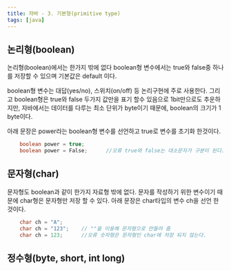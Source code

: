 ```yaml
---
title: 자바 - 3. 기본형(primitive type)
tags: [java]
---
```


## 논리형(boolean)

논리형(boolean)에서는 한가지 밖에 없다 boolean형 변수에서는 true와 false중 하나를 저장할 수 있으며 기본값은 default 이다.

boolean형 변수는 대답(yes/no), 스위치(on/off) 등 논리구현에 주로 사용한다. 그리고 boolean형은 true와 false 두가지 값만을 표기 할수 있음으로 1bit만으로도 추운하지만, 자바에서는 데이터를 다루는 최소 단위가 byte이기 때문에, boolean의 크기가 1 byte이다.

아래 문장은 power라는 boolean형 변수를 선언하고 true로 변수를 초기화 한것이다.

```java
    boolean power = true;
    boolean power = False;      //오류 true와 false는 대소문자가 구분이 된다.
```

## 문자형(char)

문자형도 boolean과 같이 한가지 자료형 밖에 없다. 문자를 작성하기 위한 변수이기 때문에 char형은 문자형만 저장 할 수 있다. 아래 문장은 char타입의 변수 ch을 선언 한 것이다.

```java
    char ch = "A";
    char ch = "123";    // ""을 이용해 문자형으로 만들어 줌
    char ch = 123;      //오류 숫자형은 문자형인 char에 저장 되지 않는다.
```

## 정수형(byte, short, int long)
